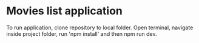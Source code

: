# Movies list application

To run application, clone repository to local folder. Open terminal, navigate inside project folder, run 'npm install' and then npm run dev.